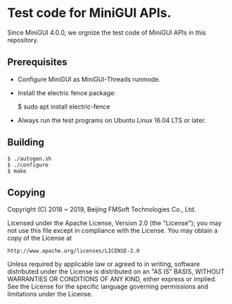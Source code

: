 # Test code for MiniGUI APIs.

Since MiniGUI 4.0.0, we orgnize the test code of MiniGUI APIs in this repository.

## Prerequisites

* Configure MiniGUI as MiniGUI-Threads runmode.
* Install the electric fence package:

    $ sudo apt install electric-fence

* Always run the test programs on Ubuntu Linux 16.04 LTS or later.

## Building

    $ ./autogen.sh
    $ ./configure
    $ make

## Copying

Copyright (C) 2018 ~ 2019, Beijing FMSoft Technologies Co., Ltd.

Licensed under the Apache License, Version 2.0 (the "License");
you may not use this file except in compliance with the License.
You may obtain a copy of the License at

    http://www.apache.org/licenses/LICENSE-2.0

Unless required by applicable law or agreed to in writing, software
distributed under the License is distributed on an "AS IS" BASIS,
WITHOUT WARRANTIES OR CONDITIONS OF ANY KIND, either express or implied.
See the License for the specific language governing permissions and
limitations under the License.
